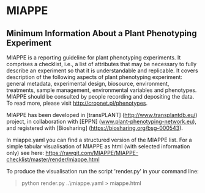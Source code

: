 MIAPPE
======
Minimum Information About a Plant Phenotyping Experiment
--------------------------------------------------------

MIAPPE is a reporting guideline for plant phenotyping experiments. It comprises a checklist, i.e., a list of attributes that may be necessary to fully describe an experiment so that it is understandable and replicable. It covers description of the following aspects of plant phenotyping experiment: general metadata, experimental design, biosource, environment, treatments, sample management, environmental variables and phenotypes. MIAPPE should be consulted by people recording and depositing the data. To read more, please visit http://cropnet.pl/phenotypes.

MIAPPE has been developed in [transPLANT] (http://www.transplantdb.eu/) project, in collaboration with [EPPN] (www.plant-phenotyping-network.eu), and registered with [Biosharing] (https://biosharing.org/bsg-000543). 

In miappe.yaml you can find a structured version of the MIAPPE list. For a simple tabular visualisation of MIAPPE as html (with selected information only) see here:
https://rawgit.com/MIAPPE/MIAPPE-checklist/master/render/miappe.html

To produce the visualisation run the script 'render.py' in your command line:
> python render.py ..\miappe.yaml > miappe.html

